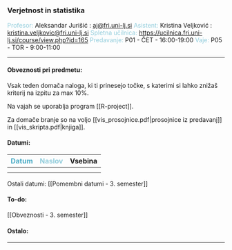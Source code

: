 
### Verjetnost in statistika
<font color="#92cddc">Profesor:</font> Aleksandar Jurišić : aj@fri.uni-lj.si
<font color="#92cddc">Asistent:</font> Kristina Veljković : kristina.veljkovic@fri.uni-lj.si
<font color="#92cddc">Spletna učilnica:</font> https://ucilnica.fri.uni-lj.si/course/view.php?id=165
<font color="#92cddc">Predavanje:</font> P01 - ČET - 16:00-19:00
<font color="#92cddc">Vaje:</font> P05 - TOR - 9:00-11:00

---

#### Obveznosti pri predmetu:

Vsak teden domača naloga, ki ti prinesejo točke, s katerimi si lahko znižaš kriterij na izpitu za max 10%.

Na vajah se uporablja program [[R-project]].

Za domače branje so na voljo [[vis_prosojnice.pdf|prosojnice iz predavanj]] in [[vis_skripta.pdf|knjiga]].

#### Datumi:

| <font color="#4bacc6">Datum</font> | <font color="#92cddc">Naslov</font> | Vsebina |
|:----------------------------------:| ----------------------------------- | ------- |
|                                    |                                     |         |
|                                    |                                     |         |
Ostali datumi: [[Pomembni datumi - 3. semester]]

#### To-do: 

[[Obveznosti - 3. semester]]

#### Ostalo:


---